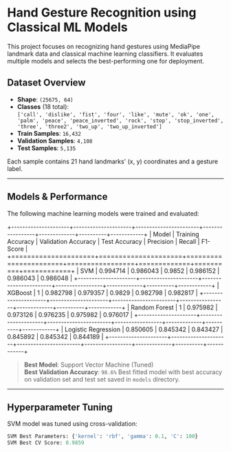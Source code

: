 # Hand Gesture Recognition using Classical ML Models

This project focuses on recognizing hand gestures using MediaPipe landmark data and classical machine learning classifiers. It evaluates multiple models and selects the best-performing one for deployment.

## Dataset Overview

- **Shape**: `(25675, 64)`
- **Classes** (18 total):  
  `['call', 'dislike', 'fist', 'four', 'like', 'mute', 'ok', 'one', 'palm', 'peace', 'peace_inverted', 'rock', 'stop', 'stop_inverted', 'three', 'three2', 'two_up', 'two_up_inverted']`
- **Train Samples**: `16,432`  
- **Validation Samples**: `4,108`  
- **Test Samples**: `5,135`

Each sample contains 21 hand landmarks' (x, y) coordinates and a gesture label.

---

##  Models & Performance

The following machine learning models were trained and evaluated:

+---------------------+---------------------+-----------------------+-----------------+-------------+----------+------------+
| Model               |   Training Accuracy |   Validation Accuracy |   Test Accuracy |   Precision |   Recall |   F1-Score |
+=====================+=====================+=======================+=================+=============+==========+============+
| SVM                 |            0.994714 |              0.986043 |        0.9852   |    0.986152 | 0.986043 |   0.986048 |
+---------------------+---------------------+-----------------------+-----------------+-------------+----------+------------+
| XGBoost             |            1        |              0.982798 |        0.979357 |    0.9829   | 0.982798 |   0.982817 |
+---------------------+---------------------+-----------------------+-----------------+-------------+----------+------------+
| Random Forest       |            1        |              0.975982 |        0.973126 |    0.976235 | 0.975982 |   0.976017 |
+---------------------+---------------------+-----------------------+-----------------+-------------+----------+------------+
| Logistic Regression |            0.850605 |              0.845342 |        0.843427 |    0.845892 | 0.845342 |   0.844189 |
+---------------------+---------------------+-----------------------+-----------------+-------------+----------+------------+

>  **Best Model**: Support Vector Machine (Tuned)  
>  **Best Validation Accuracy**: `98.6%`
Best fitted model with best accuracy on validation set and test set saved in `models` directory.

---

##  Hyperparameter Tuning

SVM model was tuned using cross-validation:
```python
SVM Best Parameters: {'kernel': 'rbf', 'gamma': 0.1, 'C': 100}
SVM Best CV Score: 0.9859